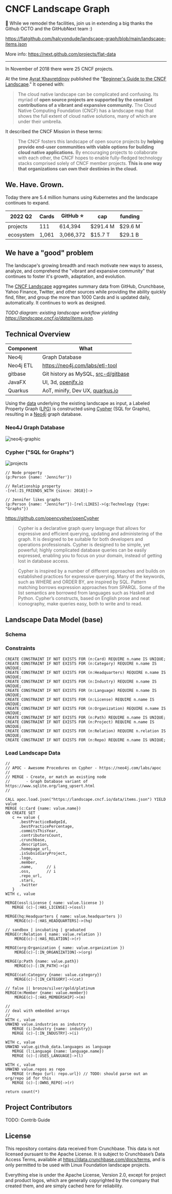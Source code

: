 # CNCF Landscape Graph

:construction:
While we remodel the facilities, join us in extending a big thanks the Github OCTO and the GitHubNext team :)

https://flatgithub.com/halcyondude/landscape-graph/blob/main/landscape-items.json

More info: https://next.github.com/projects/flat-data

---

In November of 2018 there were 25 CNCF projects. 

At the time [Ayrat Khayretdinov][archyufa] published the "[Beginner's Guide to the CNCF Landscape][guide]." It opened with:

[archyufa]: https://twitter.com/archyufa
[guide]: https://www.cncf.io/blog/2018/11/05/beginners-guide-cncf-landscape

> The cloud native landscape can be complicated and confusing. Its myriad of **open source projects are supported by the constant contributions of a vibrant and expansive community.** The Cloud Native Computing Foundation (CNCF) has a landscape map that shows the full extent of cloud native solutions, many of which are under their umbrella.

It described the CNCF Mission in these terms:

> The CNCF fosters this landscape of open source projects by **helping provide end-user communities with viable options for building cloud native applications.** By encouraging projects to collaborate with each other, the CNCF hopes to enable fully-fledged technology stacks comprised solely of CNCF member projects. **This is one way that organizations can own their destinies in the cloud.**

## We. Have. Grown.

Today there are 5.4 million humans using Kubernetes and the landscape continues to expand.

<!-- TODO: center colums -->
| 2022 Q2   | Cards | GitHub :star: | cap      | funding |
| --------  | ---   | -----         | ---      | ------  |
| projects  | 111   | 614,394       | $291.4 M | $29.6 M |
| ecosystem | 1,061 | 3,066,372     | $15.7 T | $29.1 B  |

## We have a "good" problem

The landscape's growing breadth and reach motivate new ways to assess, analyze, and comprehend the "vibrant and expansive community" that continues to foster it's growth, adaptation, and evolution.

The [CNCF Landscape][landscape] aggregates summary data from GitHub, Crunchbase, Yahoo Finance, Twitter, and other sources while providing the ability quickly find, filter, and group the more than 1000 Cards and is updated daily, automatically. It continues to work as designed.

[landscape]: https://landscape.cncf.io

_TODO diagram:  existing landscape workflow yielding https://landscape.cncf.io/data/items.json._

## Technical Overview


| Component         | What 
| --------     | --------
| Neo4j        | Graph Database
| Neo4j ETL    | <https://neo4j.com/labs/etl-tool>
| gitbase      | Git history as MySQL, [src-d/gitbase](https://github.com/src-d/gitbase)
| JavaFX       | UI, 3d, [openjfx.io](https://openjfx.io)               | 
| Quarkus      | AoT, minify, Dev UX, [quarkus.io](https://quarkus.io)

Using the [data][seeddata] underlying the existing landscape as input, a Labeled Property Graph ([LPG][lpg]) is constructed using [Cypher][ocypher] (SQL for Graphs), resulting in a [Neo4j][neo] graph database.

[seeddata]: https://landscape.cncf.io/data/items.json
[lpg]: https://neo4j.com/blog/rdf-triple-store-vs-labeled-property-graph-difference
[ocypher]: https://opencypher.org
[neo]: https://neo4j.com
[cypherdev]: https://neo4j.com/developer/cypher/

### Neo4J Graph Database

![neo4j-graphic](image-md/neo4j-card.png)

### Cypher ("SQL for Graphs")

![projects](image-md/basic-cypher-graph.jpeg)

```cypher
// Node property
(p:Person {name: 'Jennifer'})

// Relationship property 
-[rel:IS_FRIENDS_WITH {since: 2018}]->

// Jennifer likes graphs
(p:Person {name: "Jennifer"})-[rel:LIKES]->(g:Technology {type: "Graphs"})
```

<https://github.com/opencypher/openCypher>

> Cypher is a declarative graph query language that allows for expressive and efficient querying, updating and administering of the graph. It is designed to be suitable for both developers and operations professionals. Cypher is designed to be simple, yet powerful; highly complicated database queries can be easily expressed, enabling you to focus on your domain, instead of getting lost in database access.

> Cypher is inspired by a number of different approaches and builds on established practices for expressive querying. Many of the keywords, such as WHERE and ORDER BY, are inspired by SQL. Pattern matching borrows expression approaches from SPARQL. Some of the list semantics are borrowed from languages such as Haskell and Python. Cypher’s constructs, based on English prose and neat iconography, make queries easy, both to write and to read.

## Landscape Data Model (base)


### Schema


###  Constraints

```
CREATE CONSTRAINT IF NOT EXISTS FOR (n:Card) REQUIRE n.name IS UNIQUE;
CREATE CONSTRAINT IF NOT EXISTS FOR (n:Category) REQUIRE n.name IS UNIQUE;
CREATE CONSTRAINT IF NOT EXISTS FOR (n:Headquarters) REQUIRE n.name IS UNIQUE;
CREATE CONSTRAINT IF NOT EXISTS FOR (n:Industry) REQUIRE n.name IS UNIQUE;
CREATE CONSTRAINT IF NOT EXISTS FOR (n:Language) REQUIRE n.name IS UNIQUE;
CREATE CONSTRAINT IF NOT EXISTS FOR (n:License) REQUIRE n.name IS UNIQUE;
CREATE CONSTRAINT IF NOT EXISTS FOR (n:Organization) REQUIRE n.name IS UNIQUE;
CREATE CONSTRAINT IF NOT EXISTS FOR (n:Path) REQUIRE n.name IS UNIQUE;
CREATE CONSTRAINT IF NOT EXISTS FOR (n:Project) REQUIRE n.name IS UNIQUE;
CREATE CONSTRAINT IF NOT EXISTS FOR (n:Relation) REQUIRE n.relation IS UNIQUE;
CREATE CONSTRAINT IF NOT EXISTS FOR (n:Repo) REQUIRE n.name IS UNIQUE;
```

### Load Landscape Data

```
//
// APOC - Awesome Procedures on Cypher - https://neo4j.com/labs/apoc
//
// MERGE - Create, or match an existing node
//       - Graph Database variant of https://www.sqlite.org/lang_upsert.html
//

CALL apoc.load.json("https://landscape.cncf.io/data/items.json") YIELD value
MERGE (c:Card {name: value.name})
ON CREATE SET
   c += value { 
      .bestPracticeBadgeId, 
      .bestPracticePercentage, 
      .commitsThisYear, 
      .contributorsCount, 
      .crunchbase, 
      .description, 
      .homepage_url, 
      .isSubsidiaryProject, 
      .logo,
      .member, 
      .name,      // i
      .oss,       // i
      .repo_url, 
      .stars, 
      .twitter
   }   
WITH c, value

MERGE(ossl:License { name: value.license })
   MERGE (c)-[:HAS_LICENSE]->(ossl)

MERGE(hq:Headquarters { name: value.headquarters })
    MERGE(c)-[:HAS_HEADQUARTERS]->(hq)

// sandbox | incubating | graduated
MERGE(r:Relation { name: value.relation })
    MERGE(c)-[:HAS_RELATION]->(r)

MERGE(org:Organization { name: value.organization })
    MERGE(c)-[:IN_ORGANIZATION]->(org)

MERGE(p:Path {name: value.path})
    MERGE(c)-[:IN_PATH]->(p)

MERGE(cat:Category {name: value.category})
    MERGE(c)-[:IN_CATEGORY]->(cat)

// false || bronze/silver/gold/platinum
MERGE(m:Member {name: value.member})
    MERGE(c)-[:HAS_MEMBERSHIP]->(m)

//
// deal with embedded arrays
//
WITH c, value
UNWIND value.industries as industry
   MERGE (i:Industry {name: industry})
   MERGE (c)-[:IN_INDUSTRY]->(i)

WITH c, value
UNWIND value.github_data.languages as language
   MERGE (l:Language {name: language.name})
   MERGE (c)-[:USES_LANGUAGE]->(l)

WITH c, value
UNWIND value.repos as repo
   MERGE (r:Repo {url: repo.url}) // TODO: should parse out an org/repo id for this
   MERGE (c)-[:OWNS_REPO]->(r)

return count(*)
```

## Project Contributors

TODO: Contrib Guide

## License

This repository contains data received from Crunchbase. This data is not licensed pursuant to the Apache License. It is subject to Crunchbase’s Data Access Terms, available at https://data.crunchbase.com/docs/terms, and is only permitted to be used with Linux Foundation landscape projects.

Everything else is under the Apache License, Version 2.0, except for project and product logos, which are generally copyrighted by the company that created them, and are simply cached here for reliability. 